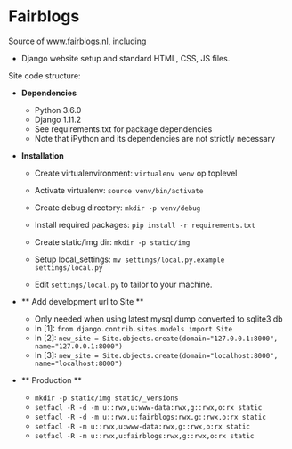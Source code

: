# Fairblogs

Source of www.fairblogs.nl, including
- Django website setup and standard HTML, CSS, JS files.

Site code structure:

- **Dependencies**
  - Python 3.6.0
  - Django 1.11.2
  - See requirements.txt for package dependencies 
  - Note that iPython and its dependencies are not strictly necessary

- **Installation**
  - Create virtualenvironment: `virtualenv venv` op toplevel
  - Activate virtualenv: `source venv/bin/activate`
  - Create debug directory: `mkdir -p venv/debug`

  - Install required packages: `pip install -r requirements.txt`
  - Create static/img dir: `mkdir -p static/img`
  - Setup local_settings: `mv settings/local.py.example settings/local.py`
  - Edit `settings/local.py` to tailor to your machine.


- ** Add development url to Site **
  - Only needed when using latest mysql dump converted to sqlite3 db
  - In [1]: `from django.contrib.sites.models import Site`
  - In [2]: `new_site = Site.objects.create(domain="127.0.0.1:8000", name="127.0.0.1:8000")`
  - In [3]: `new_site = Site.objects.create(domain="localhost:8000", name="localhost:8000")`

- ** Production **
  - `mkdir -p static/img static/_versions`
  - `setfacl -R -d -m u::rwx,u:www-data:rwx,g::rwx,o:rx static`
  - `setfacl -R -d -m u::rwx,u:fairblogs:rwx,g::rwx,o:rx static`
  - `setfacl -R -m u::rwx,u:www-data:rwx,g::rwx,o:rx static`
  - `setfacl -R -m u::rwx,u:fairblogs:rwx,g::rwx,o:rx static`
